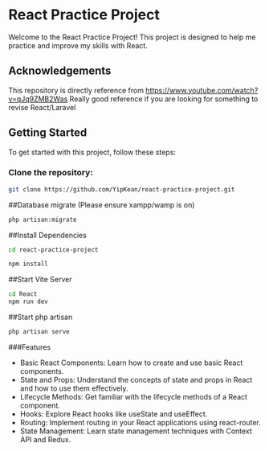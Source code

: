 # React Practice Project

Welcome to the React Practice Project! This project is designed to help me practice and improve my skills with React.

## Acknowledgements

This repository is directly reference from https://www.youtube.com/watch?v=qJq9ZMB2Was
Really good reference if you are looking for something to revise React/Laravel

## Getting Started

To get started with this project, follow these steps:

### Clone the repository:
```bash
git clone https://github.com/YipKean/react-practice-project.git
```
##Database migrate (Please ensure xampp/wamp is on)
```bash
php artisan:migrate
```
##Install Dependencies
```bash
cd react-practice-project
```
```bash
npm install
```
##Start Vite Server
```bash
cd React
npm run dev
```
##Start php artisan
```bash
php artisan serve
```
###Features
- Basic React Components: Learn how to create and use basic React components.
- State and Props: Understand the concepts of state and props in React and how to use them effectively.
- Lifecycle Methods: Get familiar with the lifecycle methods of a React component.
- Hooks: Explore React hooks like useState and useEffect.
- Routing: Implement routing in your React applications using react-router.
- State Management: Learn state management techniques with Context API and Redux.

